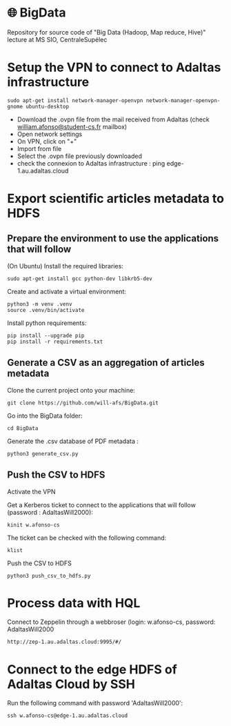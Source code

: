 # 🌐 BigData
Repository for source code of "Big Data (Hadoop, Map reduce, Hive)" lecture at MS SIO, CentraleSupélec

Setup the VPN to connect to Adaltas infrastructure
==================================================
    
    sudo apt-get install network-manager-openvpn network-manager-openvpn-gnome ubuntu-desktop
    
- Download the .ovpn file from the mail received from Adaltas (check william.afonso@student-cs.fr mailbox)
- Open network settings
- On VPN, click on "+"
- Import from file
- Select the .ovpn file previously downloaded
- check the connexion to Adaltas infrastructure : ping edge-1.au.adaltas.cloud

Export scientific articles metadata to HDFS
===========================================

Prepare the environment to use the applications that will follow
----------------------------------------------------------------
(On Ubuntu) Install the required libraries:

    sudo apt-get install gcc python-dev libkrb5-dev

Create and activate a virtual environment:

    python3 -m venv .venv
    source .venv/bin/activate

Install python requirements:

    pip install --upgrade pip
    pip install -r requirements.txt
    
Generate a CSV as an aggregation of articles metadata
-----------------------------------------------------
Clone the current project onto your machine:

    git clone https://github.com/will-afs/BigData.git
    
Go into the BigData folder:

    cd BigData
    
Generate the .csv database of PDF metadata :

    python3 generate_csv.py
    
Push the CSV to HDFS
--------------------
Activate the VPN

Get a Kerberos ticket to connect to the applications that will follow (password : AdaltasWill2000):

    kinit w.afonso-cs
   
The ticket can be checked with the following command:
   
    klist

Push the CSV to HDFS

    python3 push_csv_to_hdfs.py

Process data with HQL
=====================
Connect to Zeppelin through a webbroser (login: w.afonso-cs, password: AdaltasWill2000

    http://zep-1.au.adaltas.cloud:9995/#/

Connect to the edge HDFS of Adaltas Cloud by SSH
================================================   
Run the following command with password 'AdaltasWill2000':

    ssh w.afonso-cs@edge-1.au.adaltas.cloud
